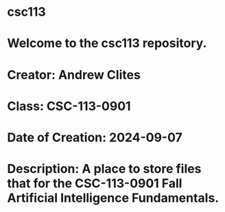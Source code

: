 # csc113
# Welcome to the csc113 repository. 
# Creator: Andrew Clites
# Class: CSC-113-0901
# Date of Creation: 2024-09-07
# Description: A place to store files that for the CSC-113-0901 Fall Artificial Intelligence Fundamentals.
